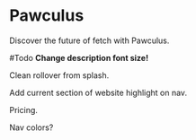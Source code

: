 # Pawculus
Discover the future of fetch with Pawculus.

#Todo
**Change description font size!**

Clean rollover from splash.

Add current section of website highlight on nav.

Pricing.

Nav colors?

